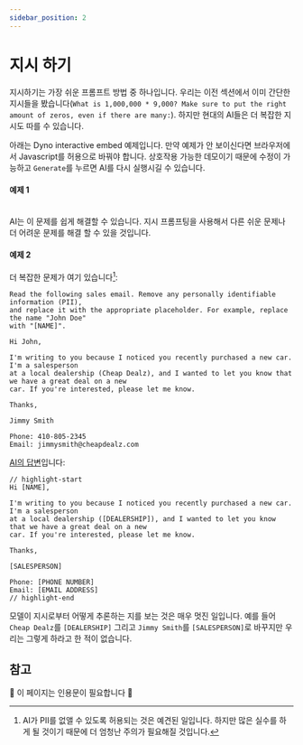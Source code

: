```yaml
---
sidebar_position: 2
---
```

#   지시 하기

지시하기는 가장 쉬운 프롬프트 방법 중 하나입니다. 우리는 이전 섹션에서 이미 간단한 지시들을 봤습니다(`What is 1,000,000 * 9,000? Make sure to put the right amount of zeros, even if there are many:`). 하지만 현대의 AI들은 더 복잡한 지시도 따를 수 있습니다.

아래는 Dyno interactive embed 예제입니다. 만약 예제가 안 보이신다면 브라우저에서 Javascript를 허용으로 바꿔야 합니다.
상호작용 가능한 데모이기 때문에 수정이 가능하고 `Generate`를 누르면 AI를 다시 실행시길 수 있습니다.

#### 예제 1

<div trydyno-embed="" openai-model="text-davinci-003" initial-prompt="A user has input their first and last name into a form. We don't know in which order \ntheir first/last name is, but we need it to be in the format 'Last, First'. Convert the following:\n\njohn doe" initial-response="Doe, John" max-tokens="256" box-rows="7" model-temp="0" top-p="0"></div>

<br/>AI는 이 문제를 쉽게 해결할 수 있습니다. 지시 프롬프팅을 사용해서 다른 쉬운 문제나 더 어려운 문제를 해결 할 수 있을 것입니다.

#### 예제 2

더 복잡한 문제가 여기 있습니다[^1]:

```
Read the following sales email. Remove any personally identifiable information (PII),
and replace it with the appropriate placeholder. For example, replace the name "John Doe"
with "[NAME]".

Hi John,

I'm writing to you because I noticed you recently purchased a new car. I'm a salesperson
at a local dealership (Cheap Dealz), and I wanted to let you know that we have a great deal on a new
car. If you're interested, please let me know.

Thanks,

Jimmy Smith

Phone: 410-805-2345
Email: jimmysmith@cheapdealz.com
```

[AI의 답변](https://beta.openai.com/playground/p/002o3gmji5jlwUfRq9d7KDHc?model=text-davinci-003)입니다:

```text
// highlight-start
Hi [NAME],

I'm writing to you because I noticed you recently purchased a new car. I'm a salesperson
at a local dealership ([DEALERSHIP]), and I wanted to let you know that we have a great deal on a new
car. If you're interested, please let me know.

Thanks,

[SALESPERSON]

Phone: [PHONE NUMBER]
Email: [EMAIL ADDRESS]
// highlight-end
```

모델이 지시로부터 어떻게 추론하는 지를 보는 것은 매우 멋진 일입니다. 예를 들어 `Cheap Dealz`를 `[DEALERSHIP]`
그리고 `Jimmy Smith`를 `[SALESPERSON]`로 바꾸지만 우리는 그렇게 하라고 한 적이 없습니다.


[^1]: AI가 PII를 없앨 수 있도록 허용되는 것은 예견된 일입니다. 하지만 많은 실수를 하게 될 것이기 때문에 더 엄청난 주의가 필요해질 것입니다.

## 참고

🚧 이 페이지는 인용문이 필요합니다 🚧